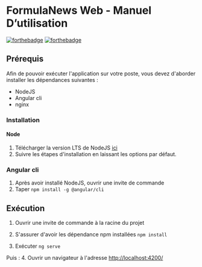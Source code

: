 # FormulaNews Web - Manuel D’utilisation

[![forthebadge](http://forthebadge.com/images/badges/built-with-love.svg)](http://forthebadge.com)  [![forthebadge](http://forthebadge.com/images/badges/powered-by-electricity.svg)](http://forthebadge.com)

## Prérequis
Afin de pouvoir exécuter l'application sur votre poste, vous devez d'aborder installer les dépendances suivantes :
  * NodeJS
  * Angular cli
  * nginx
 
### Installation

#### Node
  1. Télécharger la version LTS de NodeJS [ici](https://nodejs.org/fr/download/)
  2. Suivre les étapes d'installation en laissant les options par défaut.
 
### Angular cli
  1. Après avoir installé NodeJS, ouvrir une invite de commande
  2. Taper `npm install -g @angular/cli`
  
## Exécution
 
1. Ouvrir une invite de commande à la racine du projet
2. S'assurer d'avoir les dépendance npm installées `npm install`
 
3. Exécuter `ng serve`
 
Puis :
4. Ouvrir un navigateur à l'adresse [http://localhost:4200/](http://localhost:4200/)
